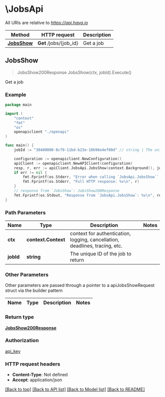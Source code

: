 # \JobsApi

All URIs are relative to *https://api.hava.io*

Method | HTTP request | Description
------------- | ------------- | -------------
[**JobsShow**](JobsApi.md#JobsShow) | **Get** /jobs/{job_id} | Get a job



## JobsShow

> JobsShow200Response JobsShow(ctx, jobId).Execute()

Get a job

### Example

```go
package main

import (
    "context"
    "fmt"
    "os"
    openapiclient "./openapi"
)

func main() {
    jobId := "38400000-8cf0-11bd-b23e-10b96e4ef00d" // string | The unique ID of the job to return

    configuration := openapiclient.NewConfiguration()
    apiClient := openapiclient.NewAPIClient(configuration)
    resp, r, err := apiClient.JobsApi.JobsShow(context.Background(), jobId).Execute()
    if err != nil {
        fmt.Fprintf(os.Stderr, "Error when calling `JobsApi.JobsShow``: %v\n", err)
        fmt.Fprintf(os.Stderr, "Full HTTP response: %v\n", r)
    }
    // response from `JobsShow`: JobsShow200Response
    fmt.Fprintf(os.Stdout, "Response from `JobsApi.JobsShow`: %v\n", resp)
}
```

### Path Parameters


Name | Type | Description  | Notes
------------- | ------------- | ------------- | -------------
**ctx** | **context.Context** | context for authentication, logging, cancellation, deadlines, tracing, etc.
**jobId** | **string** | The unique ID of the job to return | 

### Other Parameters

Other parameters are passed through a pointer to a apiJobsShowRequest struct via the builder pattern


Name | Type | Description  | Notes
------------- | ------------- | ------------- | -------------


### Return type

[**JobsShow200Response**](JobsShow200Response.md)

### Authorization

[api_key](../README.md#api_key)

### HTTP request headers

- **Content-Type**: Not defined
- **Accept**: application/json

[[Back to top]](#) [[Back to API list]](../README.md#documentation-for-api-endpoints)
[[Back to Model list]](../README.md#documentation-for-models)
[[Back to README]](../README.md)

